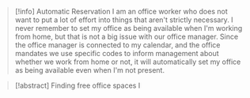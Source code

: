 >[!info] Automatic Reservation
>I am an office worker who does not want to put a lot of effort into things that aren't strictly necessary. I never remember to set my office as being available when I'm working from home, but that is not a big issue with our office manager. Since the office manager is connected to my calendar, and the office mandates we use specific codes to inform management about whether we work from home or not, it will automatically set my office as being available even when I'm not present.

>[!abstract] Finding free office spaces
>I 